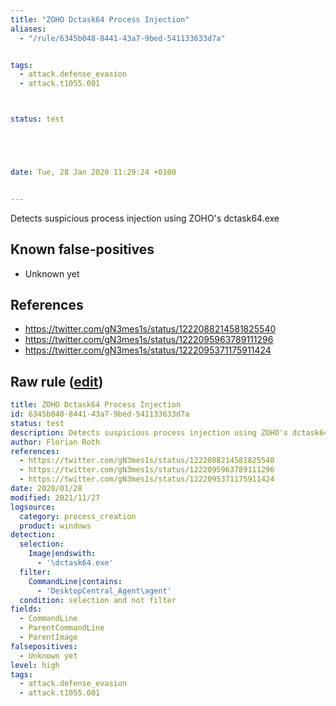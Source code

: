 ```yaml
---
title: "ZOHO Dctask64 Process Injection"
aliases:
  - "/rule/6345b048-8441-43a7-9bed-541133633d7a"


tags:
  - attack.defense_evasion
  - attack.t1055.001



status: test





date: Tue, 28 Jan 2020 11:29:24 +0100


---
```


Detects suspicious process injection using ZOHO's dctask64.exe

<!--more-->


## Known false-positives

* Unknown yet



## References

* https://twitter.com/gN3mes1s/status/1222088214581825540
* https://twitter.com/gN3mes1s/status/1222095963789111296
* https://twitter.com/gN3mes1s/status/1222095371175911424


## Raw rule ([edit](https://github.com/SigmaHQ/sigma/edit/master/rules/windows/process_creation/proc_creation_win_susp_dctask64_proc_inject.yml))
```yaml
title: ZOHO Dctask64 Process Injection
id: 6345b048-8441-43a7-9bed-541133633d7a
status: test
description: Detects suspicious process injection using ZOHO's dctask64.exe
author: Florian Roth
references:
  - https://twitter.com/gN3mes1s/status/1222088214581825540
  - https://twitter.com/gN3mes1s/status/1222095963789111296
  - https://twitter.com/gN3mes1s/status/1222095371175911424
date: 2020/01/28
modified: 2021/11/27
logsource:
  category: process_creation
  product: windows
detection:
  selection:
    Image|endswith:
      - '\dctask64.exe'
  filter:
    CommandLine|contains:
      - 'DesktopCentral_Agent\agent'
  condition: selection and not filter
fields:
  - CommandLine
  - ParentCommandLine
  - ParentImage
falsepositives:
  - Unknown yet
level: high
tags:
  - attack.defense_evasion
  - attack.t1055.001

```
